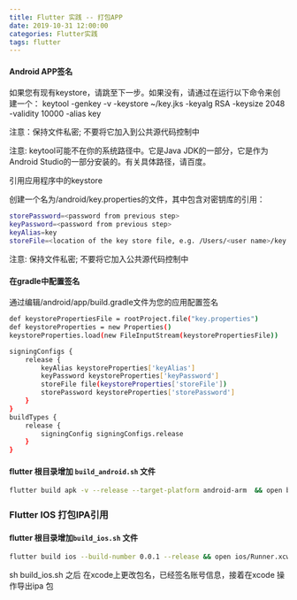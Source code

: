 ```yaml
---
title: Flutter 实践 -- 打包APP
date: 2019-10-31 12:00:00
categories: Flutter实践
tags: flutter
---
```


#### Android APP签名

如果您有现有keystore，请跳至下一步。如果没有，请通过在运行以下命令来创建一个： keytool -genkey -v -keystore ~/key.jks -keyalg RSA -keysize 2048 -validity 10000 -alias key

注意：保持文件私密; 不要将它加入到公共源代码控制中

注意: keytool可能不在你的系统路径中。它是Java JDK的一部分，它是作为Android Studio的一部分安装的。有关具体路径，请百度。

引用应用程序中的keystore

创建一个名为<app dir>/android/key.properties的文件，其中包含对密钥库的引用：

```bash
storePassword=<password from previous step>
keyPassword=<password from previous step>
keyAlias=key
storeFile=<location of the key store file, e.g. /Users/<user name>/key.jks>

```

注意: 保持文件私密; 不要将它加入公共源代码控制中


#### 在gradle中配置签名

通过编辑<app dir>/android/app/build.gradle文件为您的应用配置签名

```bash
def keystorePropertiesFile = rootProject.file("key.properties")
def keystoreProperties = new Properties()
keystoreProperties.load(new FileInputStream(keystorePropertiesFile)) 

```

```bash
signingConfigs {
    release {
        keyAlias keystoreProperties['keyAlias']
        keyPassword keystoreProperties['keyPassword']
        storeFile file(keystoreProperties['storeFile'])
        storePassword keystoreProperties['storePassword']
    }
}
buildTypes {
    release {
        signingConfig signingConfigs.release
    }
}
```

#### flutter 根目录增加 `build_android.sh` 文件

```bash
flutter build apk -v --release --target-platform android-arm  && open build/app/outputs/apk/release
```

### Flutter IOS 打包IPA引用

#### flutter 根目录增加`build_ios.sh` 文件

```bash
flutter build ios --build-number 0.0.1 --release && open ios/Runner.xcworkspace && open ~/Documents/产品开发/weride/
```

sh build_ios.sh 之后 在xcode上更改包名，已经签名账号信息，接着在xcode 操作导出ipa 包

